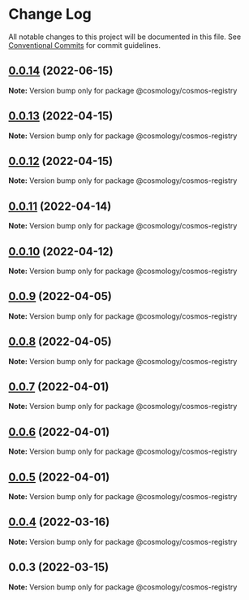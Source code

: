 # Change Log

All notable changes to this project will be documented in this file.
See [Conventional Commits](https://conventionalcommits.org) for commit guidelines.

## [0.0.14](https://github.com/cosmology-finance/cosmology/compare/@cosmology/cosmos-registry@0.0.13...@cosmology/cosmos-registry@0.0.14) (2022-06-15)

**Note:** Version bump only for package @cosmology/cosmos-registry





## [0.0.13](https://github.com/cosmology-finance/cosmology/compare/@cosmology/cosmos-registry@0.0.12...@cosmology/cosmos-registry@0.0.13) (2022-04-15)

**Note:** Version bump only for package @cosmology/cosmos-registry





## [0.0.12](https://github.com/cosmology-finance/cosmology/compare/@cosmology/cosmos-registry@0.0.11...@cosmology/cosmos-registry@0.0.12) (2022-04-15)

**Note:** Version bump only for package @cosmology/cosmos-registry





## [0.0.11](https://github.com/cosmology-finance/cosmology/compare/@cosmology/cosmos-registry@0.0.10...@cosmology/cosmos-registry@0.0.11) (2022-04-14)

**Note:** Version bump only for package @cosmology/cosmos-registry





## [0.0.10](https://github.com/cosmology-finance/cosmology/compare/@cosmology/cosmos-registry@0.0.9...@cosmology/cosmos-registry@0.0.10) (2022-04-12)

**Note:** Version bump only for package @cosmology/cosmos-registry





## [0.0.9](https://github.com/cosmology-finance/cosmology/compare/@cosmology/cosmos-registry@0.0.8...@cosmology/cosmos-registry@0.0.9) (2022-04-05)

**Note:** Version bump only for package @cosmology/cosmos-registry





## [0.0.8](https://github.com/cosmology-finance/cosmology/compare/@cosmology/cosmos-registry@0.0.7...@cosmology/cosmos-registry@0.0.8) (2022-04-05)

**Note:** Version bump only for package @cosmology/cosmos-registry





## [0.0.7](https://github.com/cosmology-finance/cosmology/compare/@cosmology/cosmos-registry@0.0.6...@cosmology/cosmos-registry@0.0.7) (2022-04-01)

**Note:** Version bump only for package @cosmology/cosmos-registry





## [0.0.6](https://github.com/cosmology-finance/cosmology/compare/@cosmology/cosmos-registry@0.0.5...@cosmology/cosmos-registry@0.0.6) (2022-04-01)

**Note:** Version bump only for package @cosmology/cosmos-registry





## [0.0.5](https://github.com/cosmology-finance/cosmology/compare/@cosmology/cosmos-registry@0.0.4...@cosmology/cosmos-registry@0.0.5) (2022-04-01)

**Note:** Version bump only for package @cosmology/cosmos-registry





## [0.0.4](https://github.com/cosmology-finance/cosmology/compare/@cosmology/cosmos-registry@0.0.3...@cosmology/cosmos-registry@0.0.4) (2022-03-16)

**Note:** Version bump only for package @cosmology/cosmos-registry





## 0.0.3 (2022-03-15)

**Note:** Version bump only for package @cosmology/cosmos-registry
